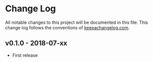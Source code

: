 # Change Log
All notable changes to this project will be documented in this file. This change log follows the conventions of [keepachangelog.com](http://keepachangelog.com/).

## v0.1.0 - 2018-07-xx
- First release
